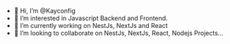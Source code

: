 - 👋 Hi, I’m @Kayconfig
- 👀 I’m interested in Javascript Backend and Frontend.
- 🌱 I’m currently working on NestJs, NextJs and React
- 💞️ I’m looking to collaborate on NestJs, NextJs, React, Nodejs Projects...

<!---
Kayconfig/Kayconfig is a ✨ special ✨ repository because its `README.md` (this file) appears on your GitHub profile.
You can click the Preview link to take a look at your changes.
--->
